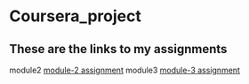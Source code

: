 # Coursera_project
## These are the links to my assignments
module2 
<a href="module2-solution/index.html">module-2 assignment</a>
module3 
<a href="module3-solution/index.html">module-3 assignment</a>
